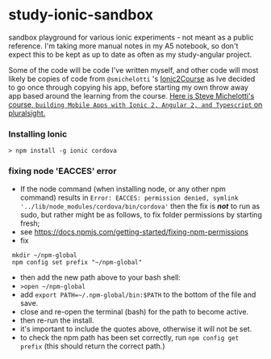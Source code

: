 # study-ionic-sandbox

sandbox playground for various ionic experiments - not meant as a public reference. I'm taking more manual notes in my A5 notebook, so don't expect this to be kept as up to date as often as my study-angular project.

Some of the code will be code I've written myself, and other code will most likely be copies of code from `@smichelotti` 's [Ionic2Course](https://github.com/smichelotti/Ionic2Course) as Ive decided to go once through copying his app, before starting my own throw away app based around the learning from the course. [Here is Steve Michelotti's course, `building Mobile Apps with Ionic 2, Angular 2, and Typescript` on pluralsight.](https://github.com/smichelotti/Ionic2Course)

### Installing Ionic

`> npm install -g ionic cordova` 

### fixing node 'EACCES' error

- If the node command (when installing node, or any other npm command) results in `Error: EACCES: permission denied, symlink '../lib/node_modules/cordova/bin/cordova'` then the fix is ***not*** to run as sudo, but rather might be as follows, to fix folder permissions by starting fresh; 
- see https://docs.npmjs.com/getting-started/fixing-npm-permissions
- fix

```
 mkdir ~/npm-global
 npm config set prefix "~/npm-global"
```

  - then add the new path above to your bash shell:
   - `>open ~/npm-global`
   - add `export PATH=~/.npm-global/bin:$PATH` to the bottom of the file and save.
   - close and re-open the terminal (bash) for the path to become active.
  - then re-run the install.
  - it's important to include the quotes above, otherwise it will not be set.
  - to check the npm path has been set correctly, run `npm config get prefix` (this should return the correct path.)
